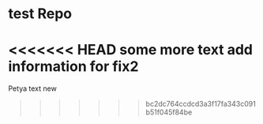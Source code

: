 # test Repo
<<<<<<< HEAD
some more text
add  information for fix2
=======
Petya text new
>>>>>>> bc2dc764ccdcd3a3f17fa343c091b51f045f84be
